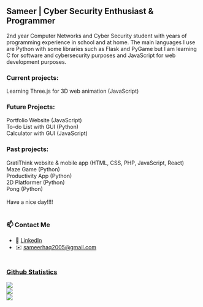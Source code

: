 ## Sameer | Cyber Security Enthusiast & Programmer
2nd year Computer Networks and Cyber Security  student with years of programming experience in school and at home. The main languages I use are Python with some libraries such as Flask and PyGame but I am learning C for software and cybersecurity purposes and JavaScript for web development purposes. <br/>

### Current projects: <br/>
Learning Three.js for 3D web animation (JavaScript)<br>

### Future Projects:<br/>
Portfolio Website (JavaScript) <br>
To-do List with GUI (Python)<br/>
Calculator with GUI (JavaScript) <br/>

### Past projects:<br/>
GratiThink website & mobile app (HTML, CSS, PHP, JavaScript, React) <br/>
Maze Game (Python)<br/>
Productivity App (Python)<br/>
2D Platformer (Python) <br/>
Pong (Python) <br/>
<br/>
Have a nice day!!!!
<br><br>


### 📫 Contact Me
- 💼 [LinkedIn](https://www.linkedin.com/in/sameer-ul-haq-6861b923b/)
- ✉️ sameerhaq2005@gmail.com
<br><br>

### <u>Github Statistics</u>
<img src="https://github-readme-stats.vercel.app/api?username=SameerUH&show_icons=true&theme=tokyonight"/> <br>
<img src="https://github-readme-stats.vercel.app/api/top-langs/?username=SameerUH&layout=compact&theme=tokyonight" /> <br>
<img src="https://streak-stats.demolab.com?user=SameerUH&theme=radical"/>

<!--
**SameerUH/sameeruh** is a ✨ _special_ ✨ repository because its `README.md` (this file) appears on your GitHub profile.

Here are some ideas to get you started:

- 🔭 I’m currently working on ...
- 🌱 I’m currently learning ...
- 👯 I’m looking to collaborate on ...
- 🤔 I’m looking for help with ...
- 💬 Ask me about ...
- 📫 How to reach me: ...
- 😄 Pronouns: ...
- ⚡ Fun fact: ...
-->
